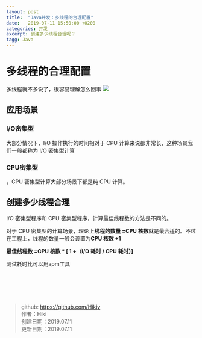 ```yaml
---
layout: post
title:  "Java并发：多线程的合理配置"
date:   2019-07-11 15:50:00 +0200
categories: 并发
excerpt: 创建多少线程合理呢？
tagg: Java
---
```


# 多线程的合理配置

多线程就不多说了，很容易理解怎么回事
![](https://note.youdao.com/yws/public/resource/aab7147570c5edbb8c0c3eda4018495b/xmlnote/9B43E18934984BE8A917DFF5340DC803/18349)

## 应用场景

### I/O密集型
大部分情况下，I/O 操作执行的时间相对于 CPU 计算来说都非常长，这种场景我们一般都称为 I/O 密集型计算

### CPU密集型
，CPU 密集型计算大部分场景下都是纯 CPU 计算。

## 创建多少线程合理
I/O 密集型程序和 CPU 密集型程序，计算最佳线程数的方法是不同的。

对于 CPU 密集型的计算场景，理论上**线程的数量 =CPU 核数**就是最合适的。不过在工程上，线程的数量一般会设置为**CPU 核数 +1**

**最佳线程数 =CPU 核数 * [ 1 +（I/O 耗时 / CPU 耗时）]**

测试耗时比可以用apm工具

<br /><br /><br /><br />
> github: https://github.com/Hikiy  
> 作者：Hiki  
> 创建日期：2019.07.11  
> 更新日期：2019.07.11
